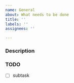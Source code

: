 ```yaml
---
name: General
about: What needs to be done
title: ''
labels: ''
assignees: ''

---
```


### Description

### TODO
- [ ] subtask
